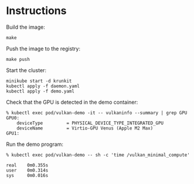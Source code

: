 # Instructions

Build the image:

```console
make
```

Push the image to the registry:

```console
make push
```

Start the cluster:

```console
minikube start -d krunkit
kubectl apply -f daemon.yaml
kubectl apply -f demo.yaml
```

Check that the GPU is detected in the demo container:

```console
% kubectl exec pod/vulkan-demo -it -- vulkaninfo --summary | grep GPU
GPU0:
    deviceType         = PHYSICAL_DEVICE_TYPE_INTEGRATED_GPU
    deviceName         = Virtio-GPU Venus (Apple M2 Max)
GPU1:
```

Run the demo program:

```console
% kubectl exec pod/vulkan-demo -- sh -c 'time /vulkan_minimal_compute'

real    0m0.355s
user    0m0.314s
sys     0m0.016s
```
